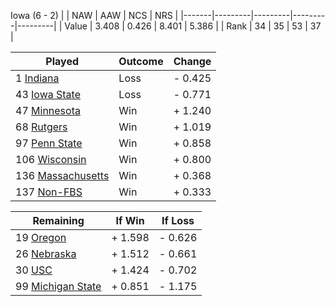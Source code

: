 Iowa (6 - 2)
|       |   NAW   |   AAW   |   NCS   |   NRS   |
|-------|---------|---------|---------|---------|
| Value |   3.408 |   0.426 |   8.401 |   5.386 |
| Rank  |      34 |      35 |      53 |      37 |

| Played                    | Outcome    |  Change  |
|---------------------------|------------|----------|
|   1 [Indiana               ](Indiana.md)| Loss       | -  0.425 |
|  43 [Iowa State            ](IowaState.md)| Loss       | -  0.771 |
|  47 [Minnesota             ](Minnesota.md)| Win        | +  1.240 |
|  68 [Rutgers               ](Rutgers.md)| Win        | +  1.019 |
|  97 [Penn State            ](PennState.md)| Win        | +  0.858 |
| 106 [Wisconsin             ](Wisconsin.md)| Win        | +  0.800 |
| 136 [Massachusetts         ](Massachusetts.md)| Win        | +  0.368 |
| 137 [Non-FBS               ](NonFBS.md)| Win        | +  0.333 |

| Remaining                 |  If Win  |  If Loss |
|---------------------------|----------|----------|
|  19 [Oregon                ](Oregon.md)| +  1.598 | -  0.626 |
|  26 [Nebraska              ](Nebraska.md)| +  1.512 | -  0.661 |
|  30 [USC                   ](USC.md)| +  1.424 | -  0.702 |
|  99 [Michigan State        ](MichiganState.md)| +  0.851 | -  1.175 |

